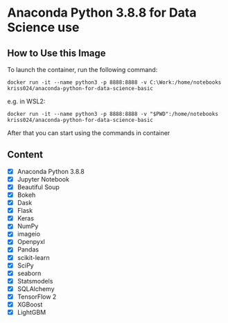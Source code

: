 # Anaconda Python 3.8.8 for Data Science use

## How to Use this Image
To launch the container, run the following command:
```
docker run -it --name python3 -p 8888:8888 -v C:\Work:/home/notebooks kriss024/anaconda-python-for-data-science-basic
```
e.g. in WSL2:
```
docker run -it --name python3 -p 8888:8888 -v "$PWD":/home/notebooks kriss024/anaconda-python-for-data-science-basic
```

After that you can start using the commands in container

## Content
- [x] Anaconda Python 3.8.8
- [x] Jupyter Notebook
- [x] Beautiful Soup
- [x] Bokeh
- [x] Dask
- [x] Flask
- [x] Keras
- [x] NumPy
- [x] imageio
- [x] Openpyxl
- [x] Pandas
- [x] scikit-learn
- [x] SciPy
- [x] seaborn
- [x] Statsmodels
- [x] SQLAlchemy
- [x] TensorFlow 2
- [x] XGBoost
- [x] LightGBM
